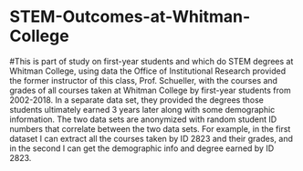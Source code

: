 # STEM-Outcomes-at-Whitman-College
#This is part of study on first-year students and which do STEM degrees at Whitman College, using data the Office of Institutional Research provided the former instructor of this class, Prof. Schueller, with the courses and grades of all courses taken at Whitman College by first-year students from 2002-2018. In a separate data set, they provided the degrees those students ultimately earned 3 years later along with some demographic information. The two data sets are anonymized with random student ID numbers that correlate between the two data sets. For example, in the first dataset I can extract all the courses taken by ID 2823 and their grades, and in the second I can get the demographic info and degree earned by ID 2823. 
